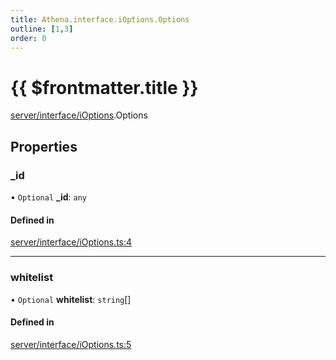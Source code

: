 ```yaml
---
title: Athena.interface.iOptions.Options
outline: [1,3]
order: 0
---
```


# {{ $frontmatter.title }}


[server/interface/iOptions](../modules/server_interface_iOptions.md).Options

## Properties

### \_id

• `Optional` **\_id**: `any`

#### Defined in

[server/interface/iOptions.ts:4](https://github.com/Stuyk/altv-athena/blob/55b6185/src/core/server/interface/iOptions.ts#L4)

___

### whitelist

• `Optional` **whitelist**: `string`[]

#### Defined in

[server/interface/iOptions.ts:5](https://github.com/Stuyk/altv-athena/blob/55b6185/src/core/server/interface/iOptions.ts#L5)
